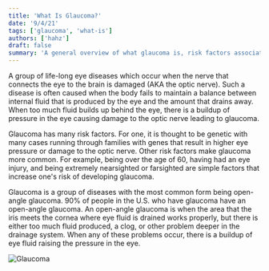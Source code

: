 ```yaml
---
title: 'What Is Glaucoma?'
date: '9/4/21'
tags: ['glaucoma', 'what-is']
authors: ['hahz']
draft: false
summary: 'A general overview of what glaucoma is, risk factors associated with it, and different types of it.'
---
```

A group of life-long eye diseases which occur when the nerve that connects the eye to the brain is damaged (AKA the optic nerve). Such a disease is often caused when the body fails to maintain a balance between internal fluid that is produced by the eye and the amount that drains away. When too much fluid builds up behind the eye, there is a buildup of pressure in the eye causing damage to the optic nerve leading to glaucoma.

Glaucoma has many risk factors. For one, it is thought to be genetic with many cases running through families with genes that result in higher eye pressure or damage to the optic nerve. Other risk factors make glaucoma more common. For example, being over the age of 60, having had an eye injury, and being extremely nearsighted or farsighted are simple factors that increase one's risk of developing glaucoma.

Glaucoma is a group of diseases with the most common form being open-angle glaucoma. 90% of people in the U.S. who have glaucoma have an open-angle glaucoma. An open-angle glaucoma is when the area that the iris meets the cornea where eye fluid is drained works properly, but there is either too much fluid produced, a clog, or other problem deeper in the drainage system. When any of these problems occur, there is a buildup of eye fluid raising the pressure in the eye.

![Glaucoma](https://www.mayoclinic.org/-/media/kcms/gbs/patient-consumer/images/2013/08/26/10/41/ds00283_im00143_r7_openanglethu_jpg.jpg)
